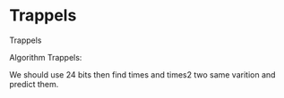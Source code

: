 # Trappels
Trappels 

Algorithm Trappels:

We should use 24 bits then find times and times2 two same varition and predict them.
